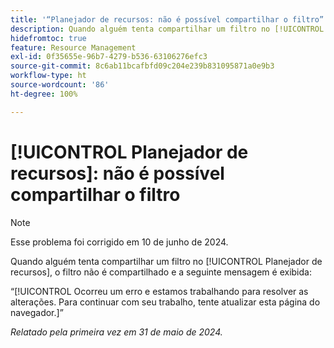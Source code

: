 ```yaml
---
title: '“Planejador de recursos: não é possível compartilhar o filtro”'
description: Quando alguém tenta compartilhar um filtro no [!UICONTROL Planejador de recursos], o filtro não é compartilhado e uma mensagem de erro é exibida.
hidefromtoc: true
feature: Resource Management
exl-id: 0f35655e-96b7-4279-b536-63106276efc3
source-git-commit: 8c6ab11bcafbfd09c204e239b831095871a0e9b3
workflow-type: ht
source-wordcount: '86'
ht-degree: 100%

---
```


# [!UICONTROL Planejador de recursos]: não é possível compartilhar o filtro

>[!NOTE]
>
>Esse problema foi corrigido em 10 de junho de 2024.

Quando alguém tenta compartilhar um filtro no [!UICONTROL Planejador de recursos], o filtro não é compartilhado e a seguinte mensagem é exibida:

“[!UICONTROL Ocorreu um erro e estamos trabalhando para resolver as alterações. Para continuar com seu trabalho, tente atualizar esta página do navegador.]”

_Relatado pela primeira vez em 31 de maio de 2024._
